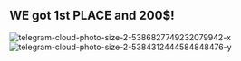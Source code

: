 <h2>WE got 1st PLACE and 200$!  </h2>

![telegram-cloud-photo-size-2-5386827749232079942-x](https://github.com/user-attachments/assets/30b0498d-417f-4a56-801a-56908286056d)
![telegram-cloud-photo-size-2-5384312444584848476-y](https://github.com/user-attachments/assets/320ace3f-483f-4360-a57b-36dde0529e16)
